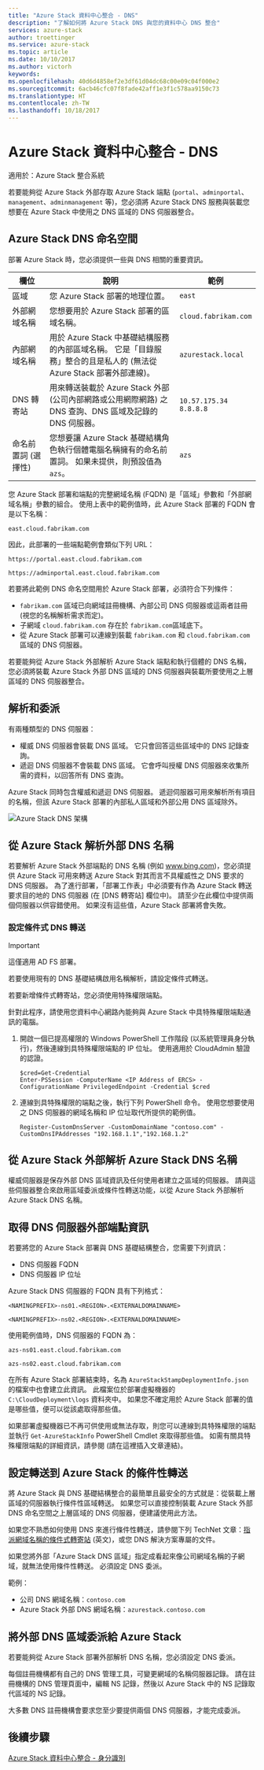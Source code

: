 ```yaml
---
title: "Azure Stack 資料中心整合 - DNS"
description: "了解如何將 Azure Stack DNS 與您的資料中心 DNS 整合"
services: azure-stack
author: troettinger
ms.service: azure-stack
ms.topic: article
ms.date: 10/10/2017
ms.author: victorh
keywords: 
ms.openlocfilehash: 40d6d4858ef2e3df61d04dc68c00e09c04f000e2
ms.sourcegitcommit: 6acb46cfc07f8fade42aff1e3f1c578aa9150c73
ms.translationtype: HT
ms.contentlocale: zh-TW
ms.lasthandoff: 10/18/2017
---
```

# <a name="azure-stack-datacenter-integration---dns"></a>Azure Stack 資料中心整合 - DNS

適用於：Azure Stack 整合系統

若要能夠從 Azure Stack 外部存取 Azure Stack 端點 (`portal`、`adminportal`、`management`、`adminmanagement` 等)，您必須將 Azure Stack DNS 服務與裝載您想要在 Azure Stack 中使用之 DNS 區域的 DNS 伺服器整合。

## <a name="azure-stack-dns-namespace"></a>Azure Stack DNS 命名空間
部署 Azure Stack 時，您必須提供一些與 DNS 相關的重要資訊。


|欄位  |說明  |範例|
|---------|---------|---------|
|區域|您 Azure Stack 部署的地理位置。|`east`|
|外部網域名稱|您想要用於 Azure Stack 部署的區域名稱。|`cloud.fabrikam.com`|
|內部網域名稱|用於 Azure Stack 中基礎結構服務的內部區域名稱。  它是「目錄服務」整合的且是私人的 (無法從 Azure Stack 部署外部連線)。|`azurestack.local`|
|DNS 轉寄站|用來轉送裝載於 Azure Stack 外部 (公司內部網路或公用網際網路) 之 DNS 查詢、DNS 區域及記錄的 DNS 伺服器。|`10.57.175.34`<br>`8.8.8.8`|
|命名前置詞 (選擇性)|您想要讓 Azure Stack 基礎結構角色執行個體電腦名稱擁有的命名前置詞。  如果未提供，則預設值為 `azs`。|`azs`|

您 Azure Stack 部署和端點的完整網域名稱 (FQDN) 是「區域」參數和「外部網域名稱」參數的組合。 使用上表中的範例值時，此 Azure Stack 部署的 FQDN 會是以下名稱：

`east.cloud.fabrikam.com`

因此，此部署的一些端點範例會類似下列 URL：

`https://portal.east.cloud.fabrikam.com`

`https://adminportal.east.cloud.fabrikam.com`

若要將此範例 DNS 命名空間用於 Azure Stack 部署，必須符合下列條件：

- `fabrikam.com` 區域已向網域註冊機構、內部公司 DNS 伺服器或這兩者註冊 (視您的名稱解析需求而定)。
- 子網域 `cloud.fabrikam.com` 存在於 `fabrikam.com`區域底下。
- 從 Azure Stack 部署可以連線到裝載 `fabrikam.com` 和 `cloud.fabrikam.com` 區域的 DNS 伺服器。

若要能夠從 Azure Stack 外部解析 Azure Stack 端點和執行個體的 DNS 名稱，您必須將裝載 Azure Stack 外部 DNS 區域的 DNS 伺服器與裝載所要使用之上層區域的 DNS 伺服器整合。


## <a name="resolution-and-delegation"></a>解析和委派

有兩種類型的 DNS 伺服器：

- 權威 DNS 伺服器會裝載 DNS 區域。 它只會回答這些區域中的 DNS 記錄查詢。
- 遞迴 DNS 伺服器不會裝載 DNS 區域。 它會呼叫授權 DNS 伺服器來收集所需的資料，以回答所有 DNS 查詢。

Azure Stack 同時包含權威和遞迴 DNS 伺服器。 遞迴伺服器可用來解析所有項目的名稱，但該 Azure Stack 部署的內部私人區域和外部公用 DNS 區域除外。 

![Azure Stack DNS 架構](media/azure-stack-integrate-dns/Integrate-DNS-01.png)

## <a name="resolving-external-dns-names-from-azure-stack"></a>從 Azure Stack 解析外部 DNS 名稱

若要解析 Azure Stack 外部端點的 DNS 名稱 (例如 www.bing.com)，您必須提供 Azure Stack 可用來轉送 Azure Stack 對其而言不具權威性之 DNS 要求的 DNS 伺服器。 為了進行部署，「部署工作表」中必須要有作為 Azure Stack 轉送要求目的地的 DNS 伺服器 (在 [DNS 轉寄站] 欄位中)。 請至少在此欄位中提供兩個伺服器以供容錯使用。 如果沒有這些值，Azure Stack 部署將會失敗。

### <a name="configure-conditional-dns-forwarding"></a>設定條件式 DNS 轉送

> [!IMPORTANT]
> 這僅適用 AD FS 部署。

若要使用現有的 DNS 基礎結構啟用名稱解析，請設定條件式轉送。

若要新增條件式轉寄站，您必須使用特殊權限端點。

針對此程序，請使用您資料中心網路內能夠與 Azure Stack 中具特殊權限端點通訊的電腦。

1. 開啟一個已提高權限的 Windows PowerShell 工作階段 (以系統管理員身分執行)，然後連線到具特殊權限端點的 IP 位址。 使用適用於 CloudAdmin 驗證的認證。

   ```
   $cred=Get-Credential 
   Enter-PSSession -ComputerName <IP Address of ERCS> -ConfigurationName PrivilegedEndpoint -Credential $cred
   ```

2. 連線到具特殊權限的端點之後，執行下列 PowerShell 命令。 使用您想要使用之 DNS 伺服器的網域名稱和 IP 位址取代所提供的範例值。

   ```
   Register-CustomDnsServer -CustomDomainName "contoso.com" -CustomDnsIPAddresses "192.168.1.1","192.168.1.2"
   ```

## <a name="resolving-azure-stack-dns-names-from-outside-azure-stack"></a>從 Azure Stack 外部解析 Azure Stack DNS 名稱
權威伺服器是保存外部 DNS 區域資訊及任何使用者建立之區域的伺服器。 請與這些伺服器整合來啟用區域委派或條件性轉送功能，以從 Azure Stack 外部解析 Azure Stack DNS 名稱。

## <a name="get-dns-server-external-endpoint-information"></a>取得 DNS 伺服器外部端點資訊

若要將您的 Azure Stack 部署與 DNS 基礎結構整合，您需要下列資訊：

- DNS 伺服器 FQDN
- DNS 伺服器 IP 位址

Azure Stack DNS 伺服器的 FQDN 具有下列格式：

`<NAMINGPREFIX>-ns01.<REGION>.<EXTERNALDOMAINNAME>`

`<NAMINGPREFIX>-ns02.<REGION>.<EXTERNALDOMAINNAME>`

使用範例值時，DNS 伺服器的 FQDN 為：

`azs-ns01.east.cloud.fabrikam.com`

`azs-ns02.east.cloud.fabrikam.com`


在所有 Azure Stack 部署結束時，名為 `AzureStackStampDeploymentInfo.json` 的檔案中也會建立此資訊。 此檔案位於部署虛擬機器的 `C:\CloudDeployment\logs` 資料夾中。 如果您不確定用於 Azure Stack 部署的值是哪些值，便可以從該處取得那些值。

如果部署虛擬機器已不再可供使用或無法存取，則您可以連線到具特殊權限的端點並執行 `Get-AzureStackInfo` PowerShell Cmdlet 來取得那些值。 如需有關具特殊權限端點的詳細資訊，請參閱 (請在這裡插入文章連結)。

## <a name="setting-up-conditional-forwarding-to-azure-stack"></a>設定轉送到 Azure Stack 的條件性轉送

將 Azure Stack 與 DNS 基礎結構整合的最簡單且最安全的方式就是：從裝載上層區域的伺服器執行條件性區域轉送。 如果您可以直接控制裝載 Azure Stack 外部 DNS 命名空間之上層區域的 DNS 伺服器，便建議使用此方法。

如果您不熟悉如何使用 DNS 來進行條件性轉送，請參閱下列 TechNet 文章：[指派網域名稱的條件式轉寄站](https://technet.microsoft.com/library/cc794735) \(英文\)，或您 DNS 解決方案專屬的文件。

如果您將外部「Azure Stack DNS 區域」指定成看起來像公司網域名稱的子網域，就無法使用條件性轉送。 必須設定 DNS 委派。

範例：

- 公司 DNS 網域名稱：`contoso.com`
- Azure Stack 外部 DNS 網域名稱：`azurestack.contoso.com`

## <a name="delegating-the-external-dns-zone-to-azure-stack"></a>將外部 DNS 區域委派給 Azure Stack

若要能夠從 Azure Stack 部署外部解析 DNS 名稱，您必須設定 DNS 委派。

每個註冊機構都有自己的 DNS 管理工具，可變更網域的名稱伺服器記錄。 請在註冊機構的 DNS 管理頁面中，編輯 NS 記錄，然後以 Azure Stack 中的 NS 記錄取代區域的 NS 記錄。

大多數 DNS 註冊機構會要求您至少要提供兩個 DNS 伺服器，才能完成委派。

## <a name="next-steps"></a>後續步驟

[Azure Stack 資料中心整合 - 身分識別](azure-stack-integrate-identity.md)
